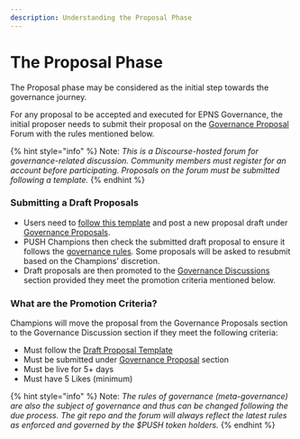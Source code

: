 ```yaml
---
description: Understanding the Proposal Phase
---
```


# The Proposal Phase

The Proposal phase may be considered as the initial step towards the governance journey.

For any proposal to be accepted and executed for EPNS Governance, the initial proposer needs to submit their proposal on the [Governance Proposal](https://gov.epns.io/c/governance-proposals/8) Forum with the rules mentioned below.

{% hint style="info" %}
Note: _This is a Discourse-hosted forum for governance-related discussion. Community members must register for an account before participating. Proposals on the forum must be submitted following a template._
{% endhint %}

### Submitting a Draft Proposals

* Users need to [follow this template](https://github.com/ethereum-push-notification-service/governance/blob/main/draft-proposal-template.md) and post a new proposal draft under [Governance Proposals](https://gov.epns.io/c/governance-proposals/8).
* PUSH Champions then check the submitted draft proposal to ensure it follows the [governance rules](https://github.com/ethereum-push-notification-service/governance/blob/main/governance-rules.md). Some proposals will be asked to resubmit based on the Champions’ discretion.
* Draft proposals are then promoted to the [Governance Discussions](https://gov.epns.io/c/governance-discussions/5) section provided they meet the promotion criteria mentioned below.

### What are the Promotion Criteria?

Champions will move the proposal from the Governance Proposals section to the Governance Discussion section if they meet the following criteria:

* Must follow the [Draft Proposal Template](https://github.com/ethereum-push-notification-service/governance/blob/main/draft-proposal-template.md)
* Must be submitted under [Governance Proposal](https://gov.epns.io/c/proposals-lobby/8) section
* Must be live for 5+ days
* Must have 5 Likes (minimum)

{% hint style="info" %}
Note: _The rules of governance (meta-governance) are also the subject of governance and thus can be changed following the due process. The git repo and the forum will always reflect the latest rules as enforced and governed by the $PUSH token holders._
{% endhint %}

